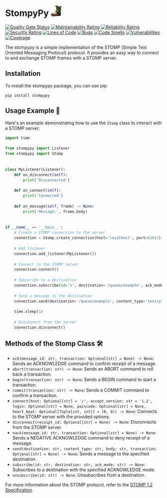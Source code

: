 # StompyPy <img src="https://github.com/hugobrilhante/stomppy/blob/main/docs/images/stompypy.png" width=35 height=35 />

[![Quality Gate Status](https://sonarcloud.io/api/project_badges/measure?project=hugobrilhante_stompypy&metric=alert_status)](https://sonarcloud.io/dashboard?id=hugobrilhante_stompypy)
[![Maintainability Rating](https://sonarcloud.io/api/project_badges/measure?project=hugobrilhante_stompypy&metric=sqale_rating)](https://sonarcloud.io/dashboard?id=hugobrilhante_stompypy)
[![Reliability Rating](https://sonarcloud.io/api/project_badges/measure?project=hugobrilhante_stompypy&metric=reliability_rating)](https://sonarcloud.io/dashboard?id=hugobrilhante_stompypy)
[![Security Rating](https://sonarcloud.io/api/project_badges/measure?project=hugobrilhante_stompypy&metric=security_rating)](https://sonarcloud.io/dashboard?id=hugobrilhante_stompypy)
[![Lines of Code](https://sonarcloud.io/api/project_badges/measure?project=hugobrilhante_stompypy&metric=ncloc)](https://sonarcloud.io/dashboard?id=hugobrilhante_stompypy)
[![Bugs](https://sonarcloud.io/api/project_badges/measure?project=hugobrilhante_stompypy&metric=bugs)](https://sonarcloud.io/dashboard?id=hugobrilhante_stompypy)
[![Code Smells](https://sonarcloud.io/api/project_badges/measure?project=hugobrilhante_stompypy&metric=code_smells)](https://sonarcloud.io/dashboard?id=hugobrilhante_stompypy)
[![Vulnerabilities](https://sonarcloud.io/api/project_badges/measure?project=hugobrilhante_stompypy&metric=vulnerabilities)](https://sonarcloud.io/dashboard?id=hugobrilhante_stompypy)
[![Coverage](https://sonarcloud.io/api/project_badges/measure?project=hugobrilhante_stompypy&metric=coverage)](https://sonarcloud.io/summary/new_code?id=hugobrilhante_stompypy)

The stompypy is a simple implementation of the STOMP (Simple Text Oriented Messaging Protocol) protocol. It provides an easy way to connect to and exchange STOMP frames with a STOMP server.

## Installation

To install the stompypy package, you can use pip:

```shell
pip install stompypy
```

## Usage Example 🚀

Here's an example demonstrating how to use the `Stomp` class to interact with a STOMP server:

```python
import time

from stompypy import Listener
from stompypy import Stomp


class MyListener(Listener):
    def on_disconnect(self):
        print('Disconnected')

    def on_connect(self):
        print('Connected')

    def on_message(self, frame) -> None:
        print('Message:', frame.body)


if __name__ == '__main__':
    # Create a STOMP connection to the server
    connection = Stomp.create_connection(host='localhost', port=61613)

    # Add listener
    connection.add_listener(MyListener())

    # Connect to the STOMP server
    connection.connect()

    # Subscribe to a destination
    connection.subscribe(id='1', destination='/queue/example', ack_mode='auto')

    # Send a message to the destination
    connection.send(destination='/queue/example', content_type='text/plain', body=f'Hello World!')

    time.sleep(1)

    # Disconnect from the server
    connection.disconnect()
```

## Methods of the Stomp Class 🛠️

- `ack(message_id: str, transaction: Optional[str] = None) -> None`: Sends an ACKNOWLEDGE command to confirm receipt of a message.
- `abort(transaction: str) -> None`: Sends an ABORT command to roll back a transaction.
- `begin(transaction: str) -> None`: Sends a BEGIN command to start a transaction.
- `commit(transaction: str) -> None`: Sends a COMMIT command to confirm a transaction.
- `connect(host: Optional[str] = '/', accept_version: str = '1.2', login: Optional[str] = None, passcode: Optional[str] = None, heart_beat: Optional[Tuple[int, int]] = (0, 0)) -> None`: Connects to the STOMP server with the provided options.
- `disconnect(receipt_id: Optional[str] = None) -> None`: Disconnects from the STOMP server.
- `nack(message_id: str, transaction: Optional[str] = None) -> None`: Sends a NEGATIVE ACKNOWLEDGE command to deny receipt of a message.
- `send(destination: str, content_type: str, body: str, transaction: Optional[str] = None) -> None`: Sends a message to the specified destination.
- `subscribe(id: str, destination: str, ack_mode: str) -> None`: Subscribes to a destination with the specified ACKNOWLEDGE mode.
- `unsubscribe(id: str) -> None`: Unsubscribes from a destination.

For more information about the STOMP protocol, refer to the [STOMP 1.2 Specification](https://stomp.github.io/stomp-specification-1.2.html).
```
